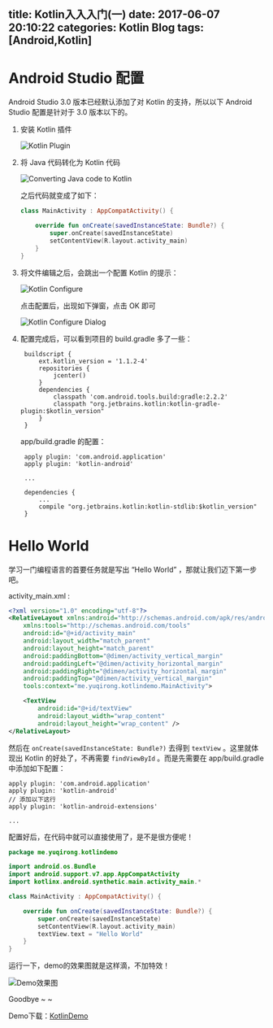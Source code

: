 title: Kotlin入入入门(一)
date: 2017-06-07 20:10:22
categories: Kotlin Blog
tags: [Android,Kotlin]
---
Android Studio 配置
===================
Android Studio 3.0 版本已经默认添加了对 Kotlin 的支持，所以以下 Android Studio 配置是针对于 3.0 版本以下的。

1. 安装 Kotlin 插件

	![Kotlin Plugin](http://ofyt9w4c2.bkt.clouddn.com/20170607/20170607210549.png)

2. 将 Java 代码转化为 Kotlin 代码

	![Converting Java code to Kotlin](http://ofyt9w4c2.bkt.clouddn.com/20170607/20170607221409.png)

	之后代码就变成了如下：

	``` kotlin
	class MainActivity : AppCompatActivity() {

	    override fun onCreate(savedInstanceState: Bundle?) {
	        super.onCreate(savedInstanceState)
	        setContentView(R.layout.activity_main)
	    }
	}
	```

3. 将文件编辑之后，会跳出一个配置 Kotlin 的提示：

	![Kotlin Configure](http://ofyt9w4c2.bkt.clouddn.com//20170607/20170607222519.png)

	点击配置后，出现如下弹窗，点击 OK 即可

	![Kotlin Configure Dialog](http://ofyt9w4c2.bkt.clouddn.com//20170607/20170607222730.png)

4. 配置完成后，可以看到项目的 build.gradle 多了一些：

		buildscript {
		    ext.kotlin_version = '1.1.2-4'
		    repositories {
		        jcenter()
		    }
		    dependencies {
		        classpath 'com.android.tools.build:gradle:2.2.2'
		        classpath "org.jetbrains.kotlin:kotlin-gradle-plugin:$kotlin_version"
		    }
		}

	app/build.gradle 的配置：

		apply plugin: 'com.android.application'
		apply plugin: 'kotlin-android'
		
		...

		dependencies {
			...
		    compile "org.jetbrains.kotlin:kotlin-stdlib:$kotlin_version"
		}

Hello World
===========
学习一门编程语言的首要任务就是写出 “Hello World” ，那就让我们迈下第一步吧。

activity_main.xml :

``` xml
<?xml version="1.0" encoding="utf-8"?>
<RelativeLayout xmlns:android="http://schemas.android.com/apk/res/android"
    xmlns:tools="http://schemas.android.com/tools"
    android:id="@+id/activity_main"
    android:layout_width="match_parent"
    android:layout_height="match_parent"
    android:paddingBottom="@dimen/activity_vertical_margin"
    android:paddingLeft="@dimen/activity_horizontal_margin"
    android:paddingRight="@dimen/activity_horizontal_margin"
    android:paddingTop="@dimen/activity_vertical_margin"
    tools:context="me.yuqirong.kotlindemo.MainActivity">

    <TextView
        android:id="@+id/textView"
        android:layout_width="wrap_content"
        android:layout_height="wrap_content" />
</RelativeLayout>
```

然后在 `onCreate(savedInstanceState: Bundle?)` 去得到 `textView` 。这里就体现出 Kotlin 的好处了，不再需要 `findViewById` 。而是先需要在 app/build.gradle 中添加如下配置：

	apply plugin: 'com.android.application'
	apply plugin: 'kotlin-android'
	// 添加以下这行
	apply plugin: 'kotlin-android-extensions'

	...

配置好后，在代码中就可以直接使用了，是不是很方便呢！

``` kotlin
package me.yuqirong.kotlindemo

import android.os.Bundle
import android.support.v7.app.AppCompatActivity
import kotlinx.android.synthetic.main.activity_main.*

class MainActivity : AppCompatActivity() {

    override fun onCreate(savedInstanceState: Bundle?) {
        super.onCreate(savedInstanceState)
        setContentView(R.layout.activity_main)
        textView.text = "Hello World"
    }
}
```

运行一下，demo的效果图就是这样滴，不加特效！

![Demo效果图](http://ofyt9w4c2.bkt.clouddn.com/20170607/20170607231545.png)

Goodbye ~ ~

Demo下载：[KotlinDemo](http://ofytl4mzu.bkt.clouddn.com/20170607/KotlinDemo.rar)